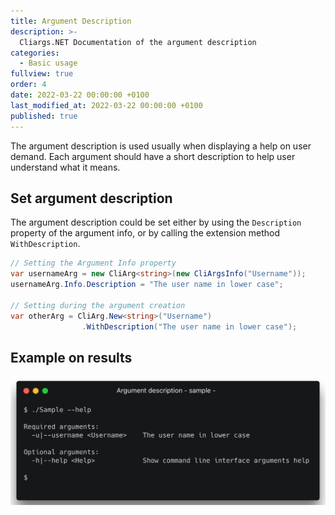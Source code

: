 ```yaml
---
title: Argument Description
description: >-
  Cliargs.NET Documentation of the argument description
categories:
  - Basic usage
fullview: true
order: 4
date: 2022-03-22 00:00:00 +0100
last_modified_at: 2022-03-22 00:00:00 +0100
published: true
---
```


The argument description is used usually when displaying a help on user demand. Each argument should have a short description to help user understand what it means.

## Set argument description

The argument description could be set either by using the `Description` property of the argument info, or by calling the extension method `WithDescription`.

```csharp
// Setting the Argument Info property 
var usernameArg = new CliArg<string>(new CliArgsInfo("Username"));
usernameArg.Info.Description = "The user name in lower case"; 

// Setting during the argument creation 
var otherArg = CliArg.New<string>("Username")
                .WithDescription("The user name in lower case");
```

## Example on results

![Description Help](/images/show-description.png)
